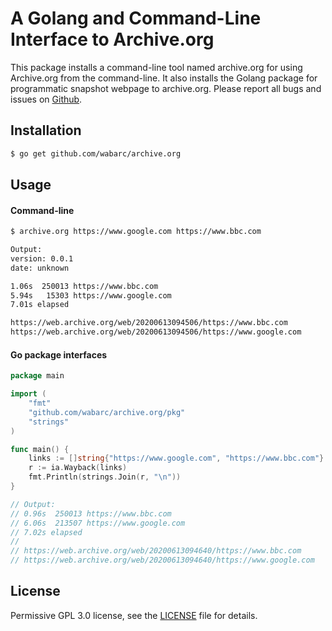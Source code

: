 # A Golang and Command-Line Interface to Archive.org

This package installs a command-line tool named archive.org for using Archive.org from the command-line. It also installs the Golang package for programmatic snapshot webpage to archive.org. Please report all bugs and issues on [Github](https://github.com/wabarc/archive.org/issues).

## Installation

```sh
$ go get github.com/wabarc/archive.org
```

## Usage

#### Command-line

```sh
$ archive.org https://www.google.com https://www.bbc.com

Output:
version: 0.0.1
date: unknown

1.06s  250013 https://www.bbc.com
5.94s   15303 https://www.google.com
7.01s elapsed

https://web.archive.org/web/20200613094506/https://www.bbc.com
https://web.archive.org/web/20200613094506/https://www.google.com
```

#### Go package interfaces

```go
package main

import (
	"fmt"
	"github.com/wabarc/archive.org/pkg"
	"strings"
)

func main() {
	links := []string{"https://www.google.com", "https://www.bbc.com"}
	r := ia.Wayback(links)
	fmt.Println(strings.Join(r, "\n"))
}

// Output:
// 0.96s  250013 https://www.bbc.com
// 6.06s  213507 https://www.google.com
// 7.02s elapsed
//
// https://web.archive.org/web/20200613094640/https://www.bbc.com
// https://web.archive.org/web/20200613094640/https://www.google.com
```

## License

Permissive GPL 3.0 license, see the [LICENSE](https://github.com/wabarc/archive.org/blob/master/LICENSE) file for details.

